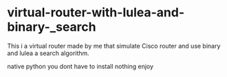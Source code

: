 # virtual-router-with-lulea-and-binary-_search
This i a virtual router made by me that simulate Cisco router and use binary and lulea  a search algorithm.

native python you dont have to  install nothing enjoy
